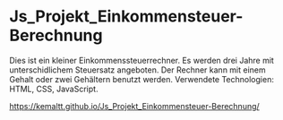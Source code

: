 # Js_Projekt_Einkommensteuer-Berechnung
Dies ist ein kleiner Einkommenssteuerrechner. Es werden drei Jahre mit unterschidlichem Steuersatz angeboten. Der Rechner kann mit einem Gehalt oder zwei Gehältern benutzt werden.
Verwendete Technologien: HTML, CSS, JavaScript.

https://kemaltt.github.io/Js_Projekt_Einkommensteuer-Berechnung/
